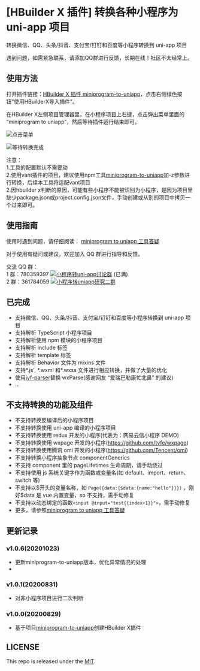 # [HBuilder X 插件] 转换各种小程序为 uni-app 项目

转换微信、QQ、头条/抖音、支付宝/钉钉和百度等小程序转换到 uni-app 项目

遇到问题，如需紧急联系，请添加QQ群进行反馈，长期在线！社区不太经常上。

## 使用方法

打开插件链接：[HBuilder X 插件 miniprogram-to-uniapp](https://ext.dcloud.net.cn/plugin?id=2656)，点击右侧绿色按钮“使用HBuilderX导入插件”。

在HBuilder X左侧项目管理器里，在小程序项目上右键，点击弹出菜单里面的 “miniprogram to uniapp”，然后等待插件运行结束即可。

![点击菜单](https://zhangdaren.gitee.io/articles/img/hbx_wtu_01.png)

![等待转换完成](https://zhangdaren.gitee.io/articles/img/hbx_wtu_02.png)


注意：   
1.工具的配置默认不需要动   
2.使用vant插件的项目，建议使用npm工具[miniprogram-to-uniapp](https://github.com/zhangdaren/miniprogram-to-uniapp)加-z参数进行转换，后续本工具将适配vant项目   
2.因hbuilder x判断的原因，可能有些小程序不能被识别为小程序，是因为项目里缺少package.json或project.config.json文件，手动创建或从别的项目中拷贝一个过来即可。   

## 使用指南

使用时遇到问题，请仔细阅读： [miniprogram to uniapp 工具答疑](https://github.com/zhangdaren/articles/blob/master/miniprogram-to-uniapp%E5%B7%A5%E5%85%B7%E7%AD%94%E7%96%91.md)

对于使用有疑问或建议，欢迎加入 QQ 群进行指导和反馈。
   
交流 QQ 群：   
1 群：780359397 <a target="_blank" href="http://shang.qq.com/wpa/qunwpa?idkey=6cccd111e447ed70ee0c17672a452bf71e7e62cfa6b427bbd746df2d32297b64"><img border="0" src="http://pub.idqqimg.com/wpa/images/group.png" alt="小程序转uni-app讨论群" title="小程序转uni-app讨论群"></a> (已满)   
2 群：361784059 <a target="_blank" href="https://qm.qq.com/cgi-bin/qm/qr?k=vpt4K1r6Witx29ZsKcb_tqvinhcZzVhK&jump_from=webapi"><img border="0" src="http://pub.idqqimg.com/wpa/images/group.png" alt="小程序转uniapp研究二群" title="小程序转uniapp研究二群"></a>   

## 已完成

<!-- |微信小程序|支付宝小程序|百度小程序|字节跳动小程序|QQ小程序|360小程序
|:-:|:-:|:-:|:-:|:-:|:-:|
|√|√|√|√|√|x -->

-   支持微信、QQ、头条/抖音、支付宝/钉钉和百度等小程序转换到 uni-app 项目
-   支持解析 TypeScript 小程序项目
-   支持解析使用 npm 模块的小程序项目
-   支持解析 include 标签
-   支持解析 template 标签
-   支持解析 Behavior 文件为 mixins 文件
-   支持*.js', *.wxml 和\*.wxss 文件进行相应转换，并做了大量的优化
-   使用[jyf-parser](https://ext.dcloud.net.cn/plugin?id=805)替换 wxParse(感谢网友 “爱瑞巴勒康忙北鼻” 的建议)
-   ...

## 不支持转换的功能及组件

-   不支持转换反编译后的小程序项目
-   不支持转换使用 uni-app 编译的小程序项目
-   不支持转换使用 redux 开发的小程序(代表为：网易云信小程序 DEMO)
-   不支持转换使用 wxpage 开发的小程序(https://github.com/tvfe/wxpage)
-   不支持转换使用腾讯 omi 开发的小程序(https://github.com/Tencent/omi)
-   不支持转换小程序抽象节点 componentGenerics
-   不支持 component 里的 pageLifetimes 生命周期，请手动绕过
-   不支持使用 js 系统关键字作为函数或变量名(如 default、import、return、switch 等)
-   不支持以\$开头的变量名称，如 `Page({data:{$data:{name:"hello"}}})` ，刚好\$data 是 vue 内置变量，so 不支持，需手动修复
-   不支持以动态绑定的函数`<input @input="test{{index+1}}">`，需手动修复
-   更多，请参照[miniprogram to uniapp 工具答疑](https://github.com/zhangdaren/articles/blob/master/miniprogram-to-uniapp%E5%B7%A5%E5%85%B7%E7%AD%94%E7%96%91.md)

## 更新记录

### v1.0.6(20201023)
-   更新miniprogram-to-uniapp版本，优化异常情况的处理
-   
### v1.0.1(20200831)
-   对非小程序项目进行二次判断

### v1.0.0(20200829)
-   基于项目[miniprogram-to-uniapp](https://github.com/zhangdaren/miniprogram-to-uniapp)创建HBuilder X插件


## LICENSE
This repo is released under the [MIT](http://opensource.org/licenses/MIT).
